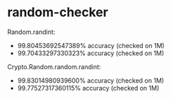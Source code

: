 # random-checker

Random.randint:
* 99.80453692547389% accuracy (checked on 1M)
* 99.70433297330323% accuracy (checked on 1M)

Crypto.Random.random.randint:
* 99.83014980939600% accuracy (checked on 1M)
* 99.77527317360115% accuracy (checked on 1M)
